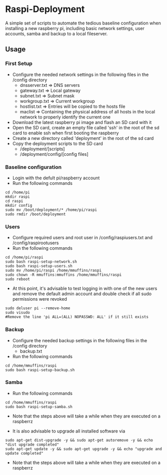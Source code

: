 # Raspi-Deployment
A simple set of scripts to automate the tedious baseline configuration when installing a new raspberry pi, including basic network settings, user accounts, samba and backup to a local fileserver.

## Usage
### First Setup
- Configure the needed network settings in the following files in the /config directory
     - dnsserver.txt => DNS servers
	 - gateway.txt => Local gateway
	 - subnet.txt => Subnet mask
	 - workgroup.txt => Current workgroup
	 - hostlist.txt => Entries will be copied to the hosts file
	 - maclist => Containing the physical address of all hosts in the local network to properly identify the current one
- Download the latest raspberry pi image and flash an SD card with it
- Open the SD card, create an empty file called 'ssh' in the root of the sd card to enable ssh when first booting the raspberry
- Create a new directory called 'deployment' in the root of the sd card
- Copy the deployment scripts to the SD card
     - /deployment/[scripts]
	 - /deployment/config/[config files]
### Baseline configuration
- Login with the defult pi/raspberry account
- Run the following commands
```
cd /home/pi
mkdir raspi
cd raspi
mkdir config
sudo mv /boot/deployment/* /home/pi/raspi
sudo rmdir /boot/deployment
```

### Users
- Configure required users and root user in /config/raspiusers.txt and /config/raspirootusers
- Run the following commands
```
cd /home/pi/raspi
sudo bash raspi-setup-network.sh
sudo bash raspi-setup-users.sh
sudo mv /home/pi/raspi /home/mmuffins/raspi
sudo chown -R mmuffins:mmuffins /home/mmuffins/raspi
sudo reboot
```

- At this point, it's advisable to test logging in with one of the new users and remove the default admin account and double check if all sudo permissions were revoked
```
sudo deluser pi --remove-home
sudo visudo
#Remove the line 'pi ALL=(ALL) NOPASSWD: ALL' if it still exists
```

### Backup
- Configure the needed backup settings in the following files in the /config directory
     - backup.txt
- Run the following commands
```
cd /home/mmuffins/raspi
sudo bash raspi-setup-backup.sh
```

### Samba
- Run the following commands
```
cd /home/mmuffins/raspi
sudo bash raspi-setup-samba.sh
```
- Note that the steps above will take a while when they are executed on a raspberrz

- It is also advisable to upgrade all installed software via
```
sudo apt-get dist-upgrade -y && sudo apt-get autoremove -y && echo "dist upgrade completed"
sudo apt-get update -y && sudo apt-get upgrade -y && echo "upgrade and update completed"
```
- Note that the steps above will take a while when they are executed on a raspberrz

